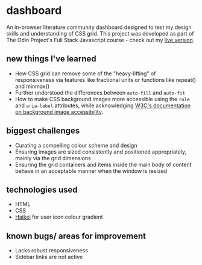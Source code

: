 # dashboard

An in-browser literature community dashboard designed to test my design skills and understanding of CSS grid. This project was developed as part of The Odin Project's Full Stack Javascript course - check out my [live version]().

## new things I've learned

- How CSS grid can remove some of the "heavy-lifting" of responsiveness via features like fractional units or functions like repeat() and minmax()
- Further understood the differences between `auto-fill` and `auto-fit`
- How to make CSS background images more accessible using the `role` and `aria-label` attributes, while acknowledging [W3C's documentation on background image accessibility](https://www.w3.org/WAI/GL/2016/WD-WCAG20-TECHS-20160105/F39).

## biggest challenges

- Curating a compelling colour scheme and design
- Ensuring images are sized consistently and positioned appropriately, mainly via the grid dimensions
- Ensuring the grid containers and items inside the main body of content behave in an acceptable manner when the window is resized

## technologies used

- HTML
- CSS
- [Haikei](https://app.haikei.app/) for user icon colour gradient

## known bugs/ areas for improvement

- Lacks robust responsiveness
- Sidebar links are not active